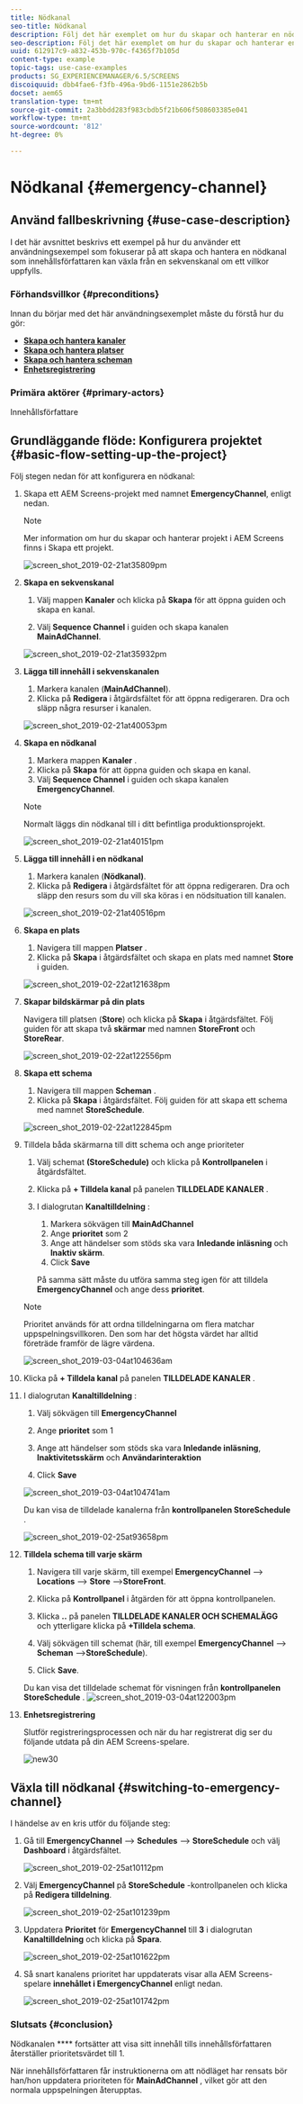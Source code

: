 ```yaml
---
title: Nödkanal
seo-title: Nödkanal
description: Följ det här exemplet om hur du skapar och hanterar en nödkanal som innehållsförfattaren kan växla från en sekvenskanal om ett villkor uppfylls.
seo-description: Följ det här exemplet om hur du skapar och hanterar en nödkanal som innehållsförfattaren kan växla från en sekvenskanal om ett villkor uppfylls.
uuid: 612917c9-a832-453b-970c-f4365f7b105d
content-type: example
topic-tags: use-case-examples
products: SG_EXPERIENCEMANAGER/6.5/SCREENS
discoiquuid: dbb4fae6-f3fb-496a-9bd6-1151e2862b5b
docset: aem65
translation-type: tm+mt
source-git-commit: 2a3bbdd283f983cbdb5f21b606f508603385e041
workflow-type: tm+mt
source-wordcount: '812'
ht-degree: 0%

---
```



# Nödkanal {#emergency-channel}

## Använd fallbeskrivning {#use-case-description}

I det här avsnittet beskrivs ett exempel på hur du använder ett användningsexempel som fokuserar på att skapa och hantera en nödkanal som innehållsförfattaren kan växla från en sekvenskanal om ett villkor uppfylls.

### Förhandsvillkor {#preconditions}

Innan du börjar med det här användningsexemplet måste du förstå hur du gör:

* **[Skapa och hantera kanaler](managing-channels.md)**
* **[Skapa och hantera platser](managing-locations.md)**
* **[Skapa och hantera scheman](managing-schedules.md)**
* **[Enhetsregistrering](device-registration.md)**

### Primära aktörer {#primary-actors}

Innehållsförfattare

## Grundläggande flöde: Konfigurera projektet {#basic-flow-setting-up-the-project}

Följ stegen nedan för att konfigurera en nödkanal:

1. Skapa ett AEM Screens-projekt med namnet **EmergencyChannel**, enligt nedan.

   >[!NOTE]
   >Mer information om hur du skapar och hanterar projekt i AEM Screens finns i Skapa ett projekt.

   ![screen_shot_2019-02-21at35809pm](assets/screen_shot_2019-02-21at35809pm.png)

1. **Skapa en sekvenskanal**

   1. Välj mappen **Kanaler** och klicka på **Skapa** för att öppna guiden och skapa en kanal.

   1. Välj **Sequence Channel** i guiden och skapa kanalen **MainAdChannel**.

   ![screen_shot_2019-02-21at35932pm](assets/screen_shot_2019-02-21at35932pm.png)

1. **Lägga till innehåll i sekvenskanalen**

   1. Markera kanalen (**MainAdChannel**).
   1. Klicka på **Redigera** i åtgärdsfältet för att öppna redigeraren. Dra och släpp några resurser i kanalen.

   ![screen_shot_2019-02-21at40053pm](assets/screen_shot_2019-02-21at40053pm.png)

1. **Skapa en nödkanal**

   1. Markera mappen **Kanaler** .
   1. Klicka på **Skapa** för att öppna guiden och skapa en kanal.
   1. Välj **Sequence Channel** i guiden och skapa kanalen **EmergencyChannel**.

   >[!NOTE]
   >
   >Normalt läggs din nödkanal till i ditt befintliga produktionsprojekt.

   ![screen_shot_2019-02-21at40151pm](assets/screen_shot_2019-02-21at40151pm.png)

1. **Lägga till innehåll i en nödkanal**

   1. Markera kanalen (**Nödkanal)**.
   1. Klicka på **Redigera** i åtgärdsfältet för att öppna redigeraren. Dra och släpp den resurs som du vill ska köras i en nödsituation till kanalen.

   ![screen_shot_2019-02-21at40516pm](assets/screen_shot_2019-02-21at40516pm.png)

1. **Skapa en plats**

   1. Navigera till mappen **Platser** .
   1. Klicka på **Skapa** i åtgärdsfältet och skapa en plats med namnet **Store** i guiden.

   ![screen_shot_2019-02-22at121638pm](assets/screen_shot_2019-02-22at121638pm.png)

1. **Skapar bildskärmar på din plats**

   Navigera till platsen (**Store**) och klicka på **Skapa** i åtgärdsfältet. Följ guiden för att skapa två **skärmar** med namnen **StoreFront** och **StoreRear**.

   ![screen_shot_2019-02-22at122556pm](assets/screen_shot_2019-02-22at122556pm.png)

1. **Skapa ett schema**

   1. Navigera till mappen **Scheman** .
   1. Klicka på **Skapa** i åtgärdsfältet. Följ guiden för att skapa ett schema med namnet **StoreSchedule**.

   ![screen_shot_2019-02-22at122845pm](assets/screen_shot_2019-02-22at122845pm.png)

1. Tilldela båda skärmarna till ditt schema och ange prioriteter

   1. Välj schemat **(StoreSchedule)** och klicka på **Kontrollpanelen** i åtgärdsfältet.

   1. Klicka på **+ Tilldela kanal** på panelen **TILLDELADE KANALER** .

   1. I dialogrutan **Kanaltilldelning** :

      1. Markera sökvägen till **MainAdChannel**
      1. Ange **prioritet** som 2
      1. Ange att händelser som stöds ska vara **Inledande inläsning** och **Inaktiv skärm**.
      1. Click **Save**

      På samma sätt måste du utföra samma steg igen för att tilldela **EmergencyChannel** och ange dess **prioritet**.
   >[!NOTE]
   >
   >Prioritet används för att ordna tilldelningarna om flera matchar uppspelningsvillkoren. Den som har det högsta värdet har alltid företräde framför de lägre värdena.

   ![screen_shot_2019-03-04at104636am](assets/screen_shot_2019-03-04at104636am.png)

1. Klicka på **+ Tilldela kanal** på panelen **TILLDELADE KANALER** .

1. I dialogrutan **Kanaltilldelning** :

   1. Välj sökvägen till **EmergencyChannel**
   1. Ange **prioritet** som 1

   1. Ange att händelser som stöds ska vara **Inledande inläsning**, **Inaktivitetsskärm** och **Användarinteraktion**

   1. Click **Save**

   ![screen_shot_2019-03-04at104741am](assets/screen_shot_2019-03-04at104741am.png)

   Du kan visa de tilldelade kanalerna från **kontrollpanelen StoreSchedule** .

   ![screen_shot_2019-02-25at93658pm](assets/screen_shot_2019-02-25at93658pm.png)

1. **Tilldela schema till varje skärm**

   1. Navigera till varje skärm, till exempel **EmergencyChannel** —> **Locations** —> **Store** —>**StoreFront**.

   1. Klicka på **Kontrollpanel** i åtgärden för att öppna kontrollpanelen.
   1. Klicka **..** på panelen **TILLDELADE KANALER OCH SCHEMALÄGG** och ytterligare klicka på **+Tilldela schema**.

   1. Välj sökvägen till schemat (här, till exempel **EmergencyChannel** —> **Scheman** —>**StoreSchedule**).

   1. Click **Save**.

   Du kan visa det tilldelade schemat för visningen från **kontrollpanelen StoreSchedule** .
   ![screen_shot_2019-03-04at122003pm](assets/screen_shot_2019-03-04at122003pm.png)

1. **Enhetsregistrering**

   Slutför registreringsprocessen och när du har registrerat dig ser du följande utdata på din AEM Screens-spelare.

   ![new30](assets/new30.gif)

## Växla till nödkanal {#switching-to-emergency-channel}

I händelse av en kris utför du följande steg:

1. Gå till **EmergencyChannel** —> **Schedules** —> **StoreSchedule** och välj **Dashboard** i åtgärdsfältet.

   ![screen_shot_2019-02-25at10112pm](assets/screen_shot_2019-02-25at101112pm.png)

1. Välj **EmergencyChannel** på **StoreSchedule** -kontrollpanelen och klicka på **Redigera tilldelning**.

   ![screen_shot_2019-02-25at101239pm](assets/screen_shot_2019-02-25at101239pm.png)

1. Uppdatera **Prioritet** för **EmergencyChannel** till **3** i dialogrutan **Kanaltilldelning** och klicka på **Spara**.

   ![screen_shot_2019-02-25at101622pm](assets/screen_shot_2019-02-25at101622pm.png)

1. Så snart kanalens prioritet har uppdaterats visar alla AEM Screens-spelare **innehållet i EmergencyChannel** enligt nedan.

   ![screen_shot_2019-02-25at101742pm](assets/screen_shot_2019-02-25at101742pm.png)

### Slutsats {#conclusion}

Nödkanalen **** fortsätter att visa sitt innehåll tills innehållsförfattaren återställer prioritetsvärdet till 1.

När innehållsförfattaren får instruktionerna om att nödläget har rensats bör han/hon uppdatera prioriteten för **MainAdChannel** , vilket gör att den normala uppspelningen återupptas.

